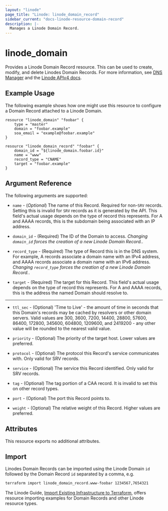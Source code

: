 ```yaml
---
layout: "linode"
page_title: "Linode: linode_domain_record"
sidebar_current: "docs-linode-resource-domain-record"
description: |-
  Manages a Linode Domain Record.
---
```


# linode\_domain

Provides a Linode Domain Record resource.  This can be used to create, modify, and delete Linodes Domain Records.
For more information, see [DNS Manager](https://www.linode.com/docs/platform/manager/dns-manager/) and the [Linode APIv4 docs](https://developers.linode.com/api/v4#operation/createDomainRecord).

## Example Usage

The following example shows how one might use this resource to configure a Domain Record attached to a Linode Domain.

```hcl
resource "linode_domain" "foobar" {
    type = "master"
    domain = "foobar.example"
    soa_email = "example@foobar.example"
}

resource "linode_domain_record" "foobar" {
    domain_id = "${linode_domain.foobar.id}"
    name = "www"
    record_type = "CNAME"
    target = "foobar.example"
}
```

## Argument Reference

The following arguments are supported:

* `name` - (*Optional*) The name of this Record. Required for non-`SRV` records. Setting this is invalid for `SRV` records as it is generated by the API. This field's actual usage depends on the type of record this represents. For A and AAAA records, this is the subdomain being associated with an IP address.

* `domain_id` - (Required) The ID of the Domain to access.  *Changing `domain_id` forces the creation of a new Linode Domain Record.*.

* `record_type` - (Required) The type of Record this is in the DNS system. For example, A records associate a domain name with an IPv4 address, and AAAA records associate a domain name with an IPv6 address. *Changing `record_type` forces the creation of a new Linode Domain Record.*.

* `target` - (Required) The target for this Record. This field's actual usage depends on the type of record this represents. For A and AAAA records, this is the address the named Domain should resolve to.

- - -

* `ttl_sec` - (Optional) 'Time to Live' - the amount of time in seconds that this Domain's records may be cached by resolvers or other domain servers. Valid values are 300, 3600, 7200, 14400, 28800, 57600, 86400, 172800, 345600, 604800, 1209600, and 2419200 - any other value will be rounded to the nearest valid value.

* `priority` - (Optional) The priority of the target host. Lower values are preferred.

* `protocol` - (Optional) The protocol this Record's service communicates with. Only valid for SRV records.

* `service` - (Optional) The service this Record identified. Only valid for SRV records.

* `tag` - (Optional) The tag portion of a CAA record. It is invalid to set this on other record types.

* `port` - (Optional) The port this Record points to.

* `weight` - (Optional) The relative weight of this Record. Higher values are preferred.

## Attributes

This resource exports no additional attributes.

## Import

Linodes Domain Records can be imported using the Linode Domain `id` followed by the Domain Record `id` separated by a comma, e.g.

```sh
terraform import linode_domain_record.www-foobar 1234567,7654321
```

The Linode Guide, [Import Existing Infrastructure to Terraform](https://www.linode.com/docs/applications/configuration-management/import-existing-infrastructure-to-terraform/), offers resource importing examples for Domain Records and other Linode resource types.

